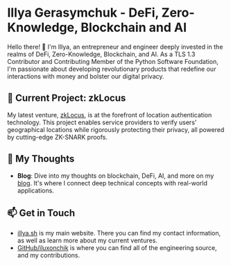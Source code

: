 # Illya Gerasymchuk - DeFi, Zero-Knowledge, Blockchain and AI

Hello there! 👋 I'm Illya, an entrepreneur and engineer deeply invested in the realms of DeFi, Zero-Knowledge, Blockchain, and AI. As a TLS 1.3 Contributor and Contributing Member of the Python Software Foundation, I'm passionate about developing revolutionary products that redefine our interactions with money and bolster our digital privacy.

## 🚀 Current Project: zkLocus
My latest venture, [zkLocus](https://github.com/iluxonchik/zkLocus), is at the forefront of location authentication technology. This project enables service providers to verify users' geographical locations while rigorously protecting their privacy, all powered by cutting-edge ZK-SNARK proofs.

## 💭 My Thoughts
- **Blog**: Dive into my thoughts on blockchain, DeFi, AI, and more on my [blog](https://illya.sh/blog/). It's where I connect deep technical concepts with real-world applications.

## 📫 Get in Touch
- [illya.sh](https://illya.sh) is my main website. There you can find my contact information, as well as learn more about my current ventures.
- [GitHub/iluxonchik](https://github.com/iluxonchik) is where you can find all of the engineering source, and my contributions.
